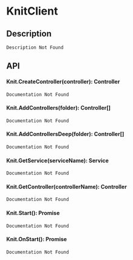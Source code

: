 # KnitClient

## Description

    Description Not Found

## API

#### Knit.CreateController(controller): Controller
    Documentation Not Found
#### Knit.AddControllers(folder): Controller[]
    Documentation Not Found
#### Knit.AddControllersDeep(folder): Controller[]
    Documentation Not Found
#### Knit.GetService(serviceName): Service
    Documentation Not Found
#### Knit.GetController(controllerName): Controller
    Documentation Not Found
#### Knit.Start(): Promise<void>
    Documentation Not Found
#### Knit.OnStart(): Promise<void>
    Documentation Not Found